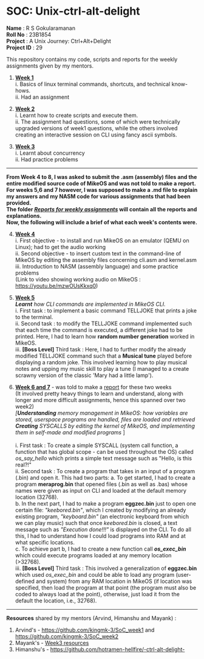# SOC: Unix-ctrl-alt-delight <br>
**Name** : R S Gokularamanan <br>
**Roll No** : 23B1854 <br>
**Project** : A Unix Journey: Ctrl+Alt+Delight <br>
**Project ID** : 29 <br>

This repository contains my code, scripts and reports for the weekly assignments given by my mentors. <br>
1. **[Week 1](https://github.com/ramanan849/SOC-ctrl-alt-delight/tree/fd1ce6bfca8c3385a4130424e80d47fca4945a65/week1)** <br>
      i. Basics of linux terminal commands, shortcuts, and technical know-hows. <br>
      ii. Had an assignment <br>
  
2. **[Week 2](https://github.com/ramanan849/SOC-ctrl-alt-delight/tree/fd1ce6bfca8c3385a4130424e80d47fca4945a65/week2)** <br>
      i. Learnt how to create scripts and execute them. <br>
      ii. The assignment had questions, some of which were technically upgraded versions of week1 questions, while the others involved creating an interactive session on CLI using fancy ascii symbols. <br>
     
3. **[Week 3](https://github.com/ramanan849/SOC-ctrl-alt-delight/tree/fd1ce6bfca8c3385a4130424e80d47fca4945a65/week3)** <br>
      i. Learnt about concurrency <br>
      ii. Had practice problems <br>
  
***
**From Week 4 to 8, I was asked to submit the .asm (assembly) files and the entire modified source code of MikeOS and was not told to make a report. For weeks 5,6 and 7 however, I was supposed to make a .md file to explain my answers and my NASM code for various assignments that had been provided. <br>
The folder _[Reports for weekly assignments](https://github.com/ramanan849/SOC-ctrl-alt-delight/tree/fd1ce6bfca8c3385a4130424e80d47fca4945a65/Reports%20for%20weekly%20assignments)_ will contain all the reports and explanations.<br>
Now, the following will include a brief of what each week's contents were.** <br>  

4. **[Week 4](https://github.com/ramanan849/SOC-ctrl-alt-delight/tree/fd1ce6bfca8c3385a4130424e80d47fca4945a65/week4)** <br>
      i. First objective - to install and run MikeOS on an emulator (QEMU on Linux); had to get the audio working <br>
      ii. Second objective - to insert custom text in the command-line of MikeOS by editing the assembly files concerning cli.asm and kernel.asm <br>
     iii. Introduction to NASM (assembly language) and some practice problems <br>
     (Link to video showing working audio on MikeOS : https://youtu.be/mzwOUsKkxq0)
  
5. **[Week 5](https://github.com/ramanan849/SOC-ctrl-alt-delight/tree/fd1ce6bfca8c3385a4130424e80d47fca4945a65/week5)** <br>
   _**Learnt** how CLI commands are implemented in MikeOS CLI._ <br>
      i. First task : to implement a basic command TELLJOKE that prints a joke to the terminal. <br>
      ii. Second task : to modify the TELLJOKE command implemented such that each time the command is executed, a different joke had to be printed. Here, I had to learn how **random number generation** worked in MikeOS. <br>
      iii.  **[Boss Level]** Third task : Here, I had to further modify the already modified TELLJOKE command such that a **Musical tune** played before displaying a random joke. This involved learning how to play musical notes and upping my music skill to play a tune (I managed to a create scrawny version of the classic 'Mary had a little lamp'). <br>
      
6. **[Week 6 and 7](https://github.com/ramanan849/SOC-ctrl-alt-delight/tree/fd1ce6bfca8c3385a4130424e80d47fca4945a65/week6%2C7)**  - was told to make a [report]() for these two weeks <br> 
   (It involved pretty heavy things to learn and understand, along with longer and more difficult assignments, hence this spanned over two week2) <br>
   _[**Understanding** *memory management* in MikeOS: how variables are stored, userspace programs are handled, files are loaded and retrieved <br>
   **Creating** *SYSCALLS* by editing the kernel of MikeOS, and implementing them in self-made and modified programs_ ]  <br> <br>
      i. First task : To create a simple SYSCALL (system call function, a function that has global scope - can be used throughout the OS) called *os_say_hello* which prints a simple text message such as "Hello, is this real?!" <br>
      ii. Second task : To create a program that takes in an input of a program (.bin) and open it. This had two parts:
            a. To get started, I had to create a program **meraprog.bin** that opened files (.bin as well as .bas) whose names were given as input on CLI and loaded at the default memory location (32768).   <br>
            b. In the next part, I had to make a program **eggzec.bin** just to open one certain file: _"keebored.bin"_, which I created by modifying an already existing program, _"keyboard.bin"_ (an electronic keyboard from which we can play music) such that once _keebored.bin_ is closed, a text message such as _"Execution done!!!"_ is displayed on the CLI. To do all this, I had to understand how I could load programs into RAM and at what specific locations. <br>
            c. To achieve part b, I had to create a new function call _**os_exec_bin**_ which could execute programs loaded at any memory location (>32768). <br>
      iii. **[Boss Level]** Third task : This involved a generalization of **eggzec.bin** which used _os_exec_bin_ and could be able to load any program (user-defined and system) from any RAM location in MikeOS (if location was specified, then load the program at that point (the program must also be coded to always load at the point), otherwise, just load it from the default the location, i.e., 32768).  <br>
  

***
**Resources** shared by my mentors (Arvind, Himanshu and Mayank) : <br>
   1. Arvind's - https://github.com/kingmk-3/SoC_week1 and https://github.com/kingmk-3/SoC_week2
   2. Mayank's - [Week3 resources](week3/theory_folder/theory_folder)
   3. Himanshu's - https://github.com/hotramen-hellfire/-ctrl-alt-delight-
